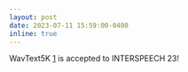 ```yaml
---
layout: post
date: 2023-07-11 15:59:00-0400
inline: true
---
```

WavText5K [1](https://www.isca-archive.org/interspeech_2023/deshmukh23_interspeech.pdf) is accepted to INTERSPEECH 23!
